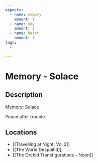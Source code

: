 ```yaml
---
aspects:
  - name: memory
    amount: 1
  - name: sky
    amount: 1
  - name: heart
    amount: 1
tags:
  - 

---
```


# Memory - Solace

## Description
Memory: Solace

Peace after trouble.
## Locations
- [[Travelling at Night, Vol 2]]
- [[The World Despoil'd]]
- [[The Orchid Transfigurations - Noon]]